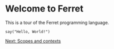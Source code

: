 # Welcome to Ferret

This is a tour of the Ferret programming language.

    say("Hello, World!")

[Next: Scopes and contexts](2-scopes-contexts.md)